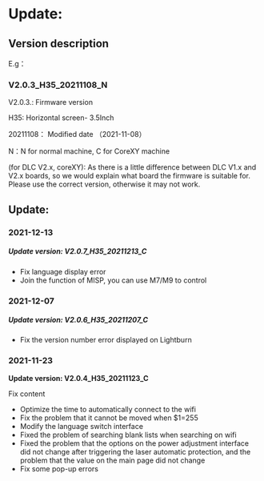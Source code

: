 # Update:
## Version description

E.g：

### V2.0.3_H35_20211108_N

V2.0.3.: Firmware version

H35: Horizontal screen- 3.5Inch

20211108： Modified date （2021-11-08）

N：N for normal machine, C for CoreXY machine

(for DLC V2.x, coreXY): As there is a little difference between DLC V1.x and V2.x boards, so we would explain what board the firmware is suitable for. Please use the correct version, otherwise it may not work.



## Update:

### 2021-12-13

##### Update version: V2.0.7_H35_20211213_C

- Fix language display error
- Join the function of MISP, you can use M7/M9 to control

### 2021-12-07

##### Update version: V2.0.6_H35_20211207_C

- Fix the version number error displayed on Lightburn

### 2021-11-23

**Update version: V2.0.4_H35_20211123_C**

Fix content

- Optimize the time to automatically connect to the wifi  
- Fix the problem that it cannot be moved when $1=255  
- Modify the language switch interface  
- Fixed the problem of searching blank lists when searching on wifi  
- Fixed the problem that the options on the power adjustment interface did not change after triggering the laser automatic protection, and the problem that the value on the main page did not change  
- Fix some pop-up errors
